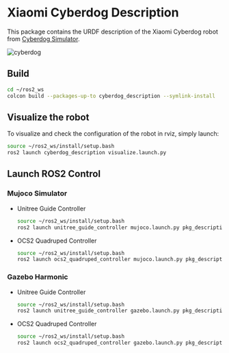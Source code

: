 # Xiaomi Cyberdog Description

This package contains the URDF description of the Xiaomi Cyberdog robot
from [Cyberdog Simulator](https://github.com/MiRoboticsLab/cyberdog_simulator.git).

![cyberdog](../../../.images/cyberdog.png)

## Build

```bash
cd ~/ros2_ws
colcon build --packages-up-to cyberdog_description --symlink-install
```

## Visualize the robot

To visualize and check the configuration of the robot in rviz, simply launch:

```bash
source ~/ros2_ws/install/setup.bash
ros2 launch cyberdog_description visualize.launch.py
```

## Launch ROS2 Control

### Mujoco Simulator

* Unitree Guide Controller
  ```bash
  source ~/ros2_ws/install/setup.bash
  ros2 launch unitree_guide_controller mujoco.launch.py pkg_description:=cyberdog_description
  ```
* OCS2 Quadruped Controller
  ```bash
  source ~/ros2_ws/install/setup.bash
  ros2 launch ocs2_quadruped_controller mujoco.launch.py pkg_description:=cyberdog_description
  ```

### Gazebo Harmonic

* Unitree Guide Controller
  ```bash
  source ~/ros2_ws/install/setup.bash
  ros2 launch unitree_guide_controller gazebo.launch.py pkg_description:=cyberdog_description height:=0.31
  ```
* OCS2 Quadruped Controller
  ```bash
  source ~/ros2_ws/install/setup.bash
  ros2 launch ocs2_quadruped_controller gazebo.launch.py pkg_description:=cyberdog_description height:=0.31
  ```